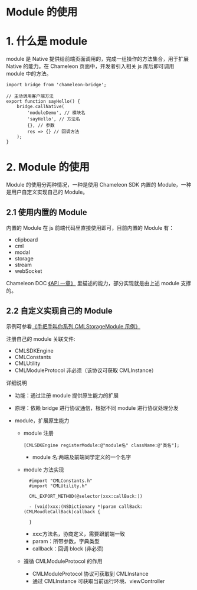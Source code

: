 <h1>Module 的使用</h1>

# 1. 什么是 module

module 是 Native 提供给前端页面调用的，完成一组操作的方法集合，用于扩展 Native 的能力。在 Chameleon 页面中，开发者引入相关 js 库后即可调用 module 中的方法。

```
import bridge from 'chameleon-bridge';

// 主动调用客户端方法
export function sayHello() {
    bridge.callNative(
        'moduleDemo', // 模块名
        'sayHello', // 方法名
        {}, // 参数
        res => {} // 回调方法
    );
}
```

# 2. Module 的使用

Module 的使用分两种情况，一种是使用 Chameleon SDK 内置的 Module，一种是用户自定义实现自己的 Module。

## 2.1 使用内置的 Module

内置的 Module 在 js 前端代码里直接使用即可，目前内置的 Module 有：

- clipboard
- cml
- modal
- storage
- stream
- webSocket

Chameleon DOC [《API 一章》](../../api/api.html) 里描述的能力，部分实现就是由上述 module 支撑的。

## 2.2 自定义实现自己的 Module

示例可参看[《手把手叫你系列 CMLStorageModule 示例》](../../example/ios_example.html)

注册自己的 module 关联文件:

- CMLSDKEngine
- CMLConstants
- CMLUtility
- CMLModuleProtocol 非必须（该协议可获取 CMLInstance）

详细说明

- 功能：通过注册 module 提供原生能力的扩展
- 原理：依赖 bridge 进行协议通信，根据不同 module 进行协议处理分发
- module，扩展原生能力

  - module 注册

    ```
    [CMLSDKEngine registerModule:@"module名" className:@"类名"];
    ```

    - module 名:两端及前端同学定义的一个名字

  - module 方法实现

    ```
      #import "CMLConstants.h"
      #import "CMLUtility.h"

      CML_EXPORT_METHOD(@selector(xxx:callBack:))

      - (void)xxx:(NSDictionary *)param callBack:(CMLMoudleCallBack)callback {

      }
    ```

    - xxx:方法名，协商定义，需要跟前端一致
    - param：所带参数，字典类型
    - callback：回调 block (非必须)

  - 遵循 CMLModuleProtocol 的作用

    - CMLModuleProtocol 协议可获取到 CMLInstance
    - 通过 CMLInstance 可获取当前运行环境、viewController
